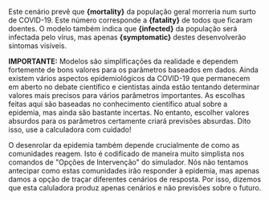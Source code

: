 Este cenário prevê que **{mortality}** da população geral morreria num surto
de COVID-19. Este número corresponde a **{fatality}** de todos que ficaram doentes.
O modelo também indica que **{infected}** da população será infectada pelo vírus, mas apenas
**{symptomatic}** destes desenvolverão sintomas visíveis.

**IMPORTANTE:** Modelos são simplificações da realidade e dependem fortemente de
bons valores para os parâmetros baseados em dados. Ainda existem vários aspectos epidemiológicos
da COVID-19 que permanecem em aberto no debate científico e cientistas ainda estão tentando determinar
valores mais precisos para vários parâmetros importantes. As escolhas feitas aqui são baseadas no
conhecimento científico atual sobre a epidemia, mas ainda são bastante incertas. No entanto, escolher valores
absurdos para os parâmetros certamente criará previsões absurdas. Dito isso, use a calculadora com cuidado!

O desenrolar da epidemia também depende crucialmente de como as comunidades reagem. Isto é
codificado de maneira muito simplista nos comandos de "Opções de Intervenção" do simulador. Nós
não tentamos antecipar como estas comunidades irão responder à epidemia, mas apenas damos a opção
de traçar diferentes cenários de resposta. Por isso, dizemos que esta caluladora produz apenas cenários
e não previsões sobre o futuro.
